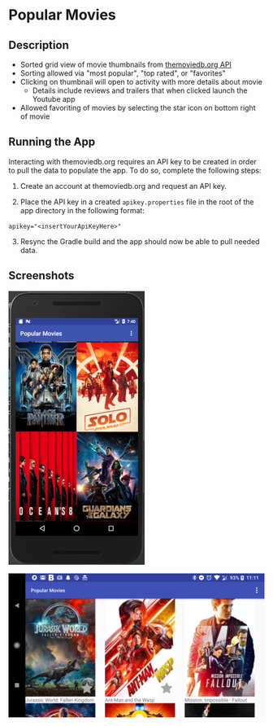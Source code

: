 # Popular Movies

## Description
* Sorted grid view of movie thumbnails from [themoviedb.org API](https://developers.themoviedb.org/3/movies/get-top-rated-movies)
* Sorting allowed via "most popular", "top rated", or "favorites"
* Clicking on thumbnail will open to activity with more details about movie
   * Details include reviews and trailers that when clicked launch the Youtube app
* Allowed favoriting of movies by selecting the star icon on bottom right of movie

## Running the App
Interacting with themoviedb.org requires an API key to be created in order to pull the data to populate the app. To do so, complete the following steps:

1. Create an account at themoviedb.org and request an API key.

2. Place the API key in a created `apikey.properties` file in the root of the app directory in the following format:

```
apikey="<insertYourApiKeyHere>"
```

3. Resync the Gradle build and the app should now be able to pull needed data.

## Screenshots

![verticle example](https://github.com/coreen/popular-movies/blob/master/Vertical_Example.png)

![horizontal example](https://github.com/coreen/popular-movies/blob/master/Horizontal_Example.png)
